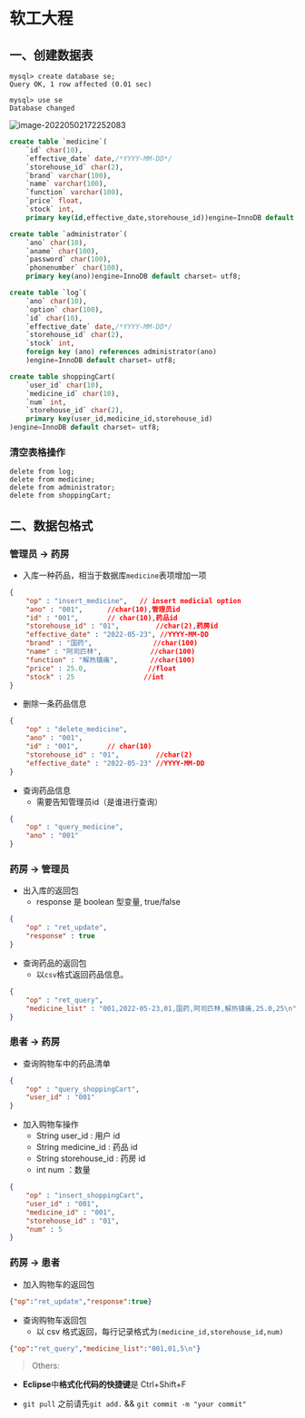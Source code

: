# 软工大程


## 一、创建数据表

```mysql
mysql> create database se;
Query OK, 1 row affected (0.01 sec)

mysql> use se
Database changed
```

![image-20220502172252083](https://s2.loli.net/2022/05/02/9ayOUQwqpgS2khN.png)

```sql
create table `medicine`( 
    `id` char(10), 
    `effective_date` date,/*YYYY-MM-DD*/
    `storehouse_id` char(2),
    `brand` varchar(100),
    `name` varchar(100), 
    `function` varchar(100),
    `price` float,
    `stock` int,
    primary key(id,effective_date,storehouse_id))engine=InnoDB default charset= utf8;
```



```sql
create table `administrator`( 
    `ano` char(10),
    `aname` char(100),
    `password` char(100), 
    `phonenumber` char(100),
    primary key(ano))engine=InnoDB default charset= utf8;
```



```sql
create table `log`( 
    `ano` char(10),
    `option` char(100),
    `id` char(10), 
    `effective_date` date,/*YYYY-MM-DD*/
    `storehouse_id` char(2),
    `stock` int,
    foreign key (ano) references administrator(ano)
    )engine=InnoDB default charset= utf8;
```



```sql
create table shoppingCart(
	`user_id` char(10),
	`medicine_id` char(10),
	`num` int,
    `storehouse_id` char(2),
	primary key(user_id,medicine_id,storehouse_id)
)engine=InnoDB default charset= utf8;
```



### 清空表格操作

```mysql
delete from log;
delete from medicine;
delete from administrator;
delete from shoppingCart;
```





## 二、数据包格式

### 管理员 -> 药房

* 入库一种药品，相当于数据库`medicine`表项增加一项

```json
{
    "op" : "insert_medicine",	// insert medicial option
    "ano" : "001",		//char(10),管理员id
    "id" : "001",		// char(10),药品id
    "storehouse_id" : "01",			//char(2),药房id
    "effective_date" : "2022-05-23", //YYYY-MM-DD
    "brand" : "国药",				  //char(100)
    "name" : "阿司匹林",			//char(100)
    "function" : "解热镇痛",		//char(100)
    "price" : 25.0,				  //float
    "stock" : 25				 //int
}
```

* 删除一条药品信息

```json
{
    "op" : "delete_medicine",	
    "ano" : "001",
    "id" : "001",		// char(10)
    "storehouse_id" : "01",			//char(2)
    "effective_date" : "2022-05-23"	//YYYY-MM-DD
}
```

* 查询药品信息
  * 需要告知管理员id（是谁进行查询）


```json
{
    "op" : "query_medicine",	
    "ano" : "001"
}
```

### 药房 -> 管理员

* 出入库的返回包
  * response 是 boolean 型变量, true/false

```json
{
	"op" : "ret_update",
	"response" : true
}
```

* 查询药品的返回包
  * 以`csv`格式返回药品信息。

```json
{
	"op" : "ret_query",
	"medicine_list" : "001,2022-05-23,01,国药,阿司匹林,解热镇痛,25.0,25\n"
}
```

### 患者 -> 药房

* 查询购物车中的药品清单

```json
{
    "op" : "query_shoppingCart",	
    "user_id" : "001"
}
```

* 加入购物车操作
  * String user_id : 用户 id
  * String medicine_id : 药品 id
  * String storehouse_id : 药房 id
  * int num ：数量

````json
{
    "op" : "insert_shoppingCart",	
    "user_id" : "001",
    "medicine_id" : "001",
    "storehouse_id" : "01",
    "num" : 5
}
````

### 药房 -> 患者

* 加入购物车的返回包

```json
{"op":"ret_update","response":true}
```

* 查询购物车返回包
  * 以 csv 格式返回，每行记录格式为`(medicine_id,storehouse_id,num)`

```json
{"op":"ret_query","medicine_list":"001,01,5\n"}
```





> Others:

* **Eclipse**中**格式化代码的快捷键**是 Ctrl+Shift+F

* `git pull` 之前请先`git add.` && `git commit -m "your commit"`
